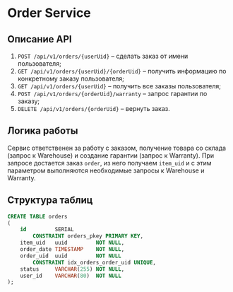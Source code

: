 # Order Service

## Описание API

1. `POST /api/v1/orders/{userUid}` – сделать заказ от имени пользователя;
2. `GET /api/v1/orders/{userUid}/{orderUid}` – получить информацию по конкретному заказу пользователя;
3. `GET /api/v1/orders/{userUid}` – получить все заказы пользователя;
4. `POST /api/v1/orders/{orderUid}/warranty` – запрос гарантии по заказу;
5. `DELETE /api/v1/orders/{orderUid}` – вернуть заказ.

## Логика работы

Сервис ответственен за работу с заказом, получение товара со склада (запрос к Warehouse) и создание гарантии (запрос к
Warranty). При запросе достается заказ `order`, из него получаем `item_uid` и с этим параметром выполняются необходимые
запросы к Warehouse и Warranty.

## Структура таблиц

```sql
CREATE TABLE orders
(
    id         SERIAL
        CONSTRAINT orders_pkey PRIMARY KEY,
    item_uid   uuid         NOT NULL,
    order_date TIMESTAMP    NOT NULL,
    order_uid  uuid         NOT NULL
        CONSTRAINT idx_orders_order_uid UNIQUE,
    status     VARCHAR(255) NOT NULL,
    user_id    VARCHAR(80)  NOT NULL
);
```
